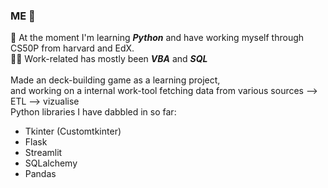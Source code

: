 ### ME 🫡

🐍 At the moment I'm learning ***Python*** and have working myself through CS50P from harvard and EdX.
<br>
👷‍♂️ Work-related has mostly been ***VBA*** and ***SQL***
<br><br>
Made an deck-building game as a learning project,<br> and working on a internal work-tool fetching data from various sources --> ETL --> vizualise
<br>
Python libraries I have dabbled in so far:
  - Tkinter (Customtkinter)
  - Flask
  - Streamlit
  - SQLalchemy
  - Pandas
